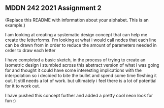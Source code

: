 ## MDDN 242 2021 Assignment 2

(Replace this README with information about your alphabet. This is an example.)

I am looking at creating a systematic design concept that can help me create the letterforms. I'm looking at what i would call nodes that each line can be drawn from in order to reduce the amount of parameters needed in order to draw each letter

I have completed a basic sketch, in the process of trying to create an isometric design i stumbled across this abstract version of what i was going for and thought it could have some interesting implications with the interpolation so i decided to bite the bullet and spend some time fleshing it out. It still needs a lot of work. but ultimately i feel there is a lot of potential for it to work out.

I have pushed this concept further and added a pretty cool neon look for fun :)



